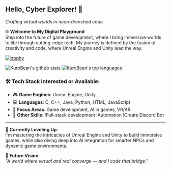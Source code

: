## Hello, Cyber Explorer! 🦾  
*Crafting virtual worlds in neon-drenched code.*

🌐 **Welcome to My Digital Playground**  
Step into the future of game development, where I bring immersive worlds to life through cutting-edge tech. My journey is defined by the fusion of creativity and code, where Unreal Engine and Unity lead the way.

[![trophy](https://github-profile-trophy.vercel.app/?username=BeanKuro&row=1&theme=matrix&no-frame=true&margin-w=15)](https://github.com/ryo-ma/github-profile-trophy)

![KuroBean's github stats](https://github-readme-stats.vercel.app/api?username=BeanKuro&show_icons=true&theme=radical&hide_border=true&bg_color=0,0f0c29,302b63,24243e)
[![KuroBean's top languages](https://github-readme-stats.vercel.app/api/top-langs/?username=BeanKuro&show_icons=true&hide_border=true&title_color=00FFFF&icon_color=00FFFF&layout=compact&bg_color=0,0f0c29,302b63,24243e)](https://github.com/BeanKuro)

### 🛠️ **Tech Stack Interested or Available:**

- 🎮 **Game Engines**: Unreal Engine, Unity  
- 💻 **Languages**: C, C++, Java, Python, HTML, JavaScript  
- 🧠 **Focus Areas**: Game development, AI in games, VR/AR  
- 🔧 **Other Skills**:
    !Full-stack development
    !Automation
    !Create Discord Bot

---

🚀 **Currently Leveling Up**:  
I'm mastering the intricacies of Unreal Engine and Unity to build immersive games, while also diving deep into AI integration for smarter NPCs and dynamic game environments.

🔮 **Future Vision**:  
_"A world where virtual and real converge — and I code that bridge."_
